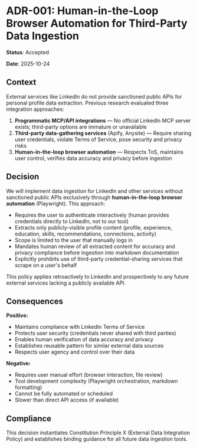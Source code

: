 # ADR-001: Human-in-the-Loop Browser Automation for Third-Party Data Ingestion

**Status**: Accepted

**Date**: 2025-10-24

## Context

External services like LinkedIn do not provide sanctioned public APIs for personal profile data extraction. Previous research evaluated three integration approaches:
1. **Programmatic MCP/API integrations** — No official LinkedIn MCP server exists; third-party options are immature or unavailable
2. **Third-party data-gathering services** (Apify, Anysite) — Require sharing user credentials, violate Terms of Service, pose security and privacy risks
3. **Human-in-the-loop browser automation** — Respects ToS, maintains user control, verifies data accuracy and privacy before ingestion

## Decision

We will implement data ingestion for LinkedIn and other services without sanctioned public APIs exclusively through **human-in-the-loop browser automation** (Playwright). This approach:
- Requires the user to authenticate interactively (human provides credentials directly to LinkedIn, not to our tool)
- Extracts only publicly-visible profile content (profile, experience, education, skills, recommendations, connections, activity)
- Scope is limited to the user that manually logs in
- Mandates human review of all extracted content for accuracy and privacy compliance before ingestion into markdown documentation
- Explicitly prohibits use of third-party credential-sharing services that scrape on a user's behalf

This policy applies retroactively to LinkedIn and prospectively to any future external services lacking a publicly available API.

## Consequences

**Positive:**
- Maintains compliance with LinkedIn Terms of Service
- Protects user security (credentials never shared with third parties)
- Enables human verification of data accuracy and privacy
- Establishes reusable pattern for similar external data sources
- Respects user agency and control over their data

**Negative:**
- Requires user manual effort (browser interaction, file review)
- Tool development complexity (Playwright orchestration, markdown formatting)
- Cannot be fully automated or scheduled
- Slower than direct API access (if available)

## Compliance

This decision instantiates Constitution Principle X (External Data Integration Policy) and establishes binding guidance for all future data ingestion tools.
